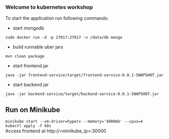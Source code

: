 ### Welcome to kubernetes workshop

To start the application run following commands:
* start mongodb

```sudo docker run -d -p 27017:27017 -v /data/db mongo ```

* build runnable uber jars

``mvn clean package``

* start frontend jar
 
``java -jar frontend-service/target/frontend-service-0.0.1-SNAPSHOT.jar``

* start backend jar

``java -jar backend-service/target/backend-service-0.0.1-SNAPSHOT.jar``


## Run on Minikube
`minikube start --vm-driver=hyperv --memory='4000mb' --cpus=4`  
`kubectl apply -f k8s`  
Access frontend at http://<minikube_ip>:30000